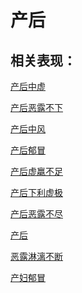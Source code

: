 # 产后## 相关表现： [产后中虚](https://www.gmzyjc.com/search/result?wd=产后中虚)[产后恶露不下](https://www.gmzyjc.com/search/result?wd=产后恶露不下)[产后中风](https://www.gmzyjc.com/search/result?wd=产后中风)[产后郁冒](https://www.gmzyjc.com/search/result?wd=产后郁冒)[产后虚羸不足](https://www.gmzyjc.com/search/result?wd=产后虚羸不足)[产后下利虚极](https://www.gmzyjc.com/search/result?wd=产后下利虚极)[产后恶露不尽](https://www.gmzyjc.com/search/result?wd=产后恶露不尽)[产后](https://www.gmzyjc.com/search/result?wd=产后)[恶露淋漓不断](https://www.gmzyjc.com/search/result?wd=恶露淋漓不断)[产妇郁冒](https://www.gmzyjc.com/search/result?wd=产妇郁冒)